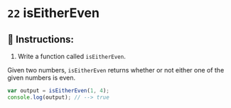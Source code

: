 # `22` isEitherEven

## 📝 Instructions:

1. Write a function called `isEitherEven`.

Given two numbers, `isEitherEven` returns whether or not either one of the given numbers is even.

```Javascript
var output = isEitherEven(1, 4);
console.log(output); // --> true
```